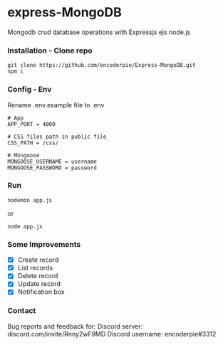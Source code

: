 # express-MongoDB
Mongodb crud database operations with Expressjs ejs node.js

### Installation - Clone repo
```
git clone https://github.com/encoderpie/Express-MongoDB.git
npm i
```

### Config - Env
Rename .env.example file to .env
```
# App
APP_PORT = 4000

# CSS files path in public file
CSS_PATH = /css/

# Mongoose
MONGOOSE_USERNAME = username
MONGOOSE_PASSWORD = password
```

### Run 
```
nodemon app.js
```
or
```
node app.js
```

### Some Improvements
- [x] Create record
- [x] List records
- [x] Delete record
- [x] Update record
- [x] Notification box

### Contact
Bug reports and feedback for:
Discord server: discord.com/invite/Rnny2wF9MD
Discord username: encoderpie#3312
